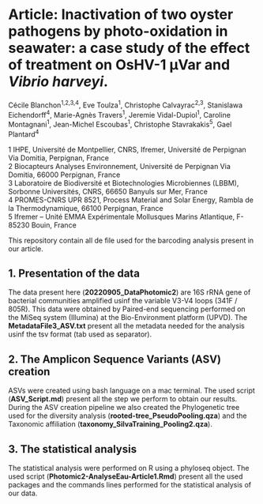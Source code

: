# Article: Inactivation of two oyster pathogens by photo-oxidation in seawater: a case study of the effect of treatment on OsHV-1 µVar and *Vibrio harveyi*.

Cécile Blanchon<sup>1,2,3,4</sup>, Eve Toulza<sup>1</sup>, Christophe Calvayrac<sup>2,3</sup>, Stanislawa Eichendorff<sup>4</sup>, Marie-Agnès Travers<sup>1</sup>, Jeremie Vidal-Dupiol<sup>1</sup>, Caroline Montagnani<sup>1</sup>, Jean-Michel Escoubas<sup>1</sup>, Christophe Stavrakakis<sup>5</sup>, Gael Plantard<sup>4</sup>

1 IHPE, Université de Montpellier, CNRS, Ifremer, Université de Perpignan Via Domitia, Perpignan, France \
2 Biocapteurs Analyses Environnement, Université de Perpignan Via Domitia, 66000 Perpignan, France \
3 Laboratoire de Biodiversité et Biotechnologies Microbiennes (LBBM), Sorbonne Universités, CNRS, 66650 Banyuls sur Mer, France \
4 PROMES-CNRS UPR 8521, Process Material and Solar Energy, Rambla de la Thermodynamique, 66100 Perpignan, France \
5 Ifremer – Unité EMMA Expérimentale Mollusques Marins Atlantique, F-85230 Bouin, France 

This repository contain all de file used for the barcoding analysis present in our article.

## 1. Presentation of the data ##
The data present here (**20220905_DataPhotomic2**) are 16S rRNA gene of bacterial communities amplified usinf the variable V3-V4 loops (341F / 805R). This data were obtained by Paired-end sequencing performed on the MiSeq system (Illumina) at the Bio-Environment platform (UPVD). The **MetadataFile3_ASV.txt** present all the metadata needed for the analysis usinf the tsv format (tab used as separator).

## 2. The Amplicon Sequence Variants (ASV) creation ##
ASVs were created using bash language on a mac terminal. The used script (**ASV_Script.md**) present all the step we perform to obtain our results. During the ASV creation pipeline we also created the Phylogenetic tree used for the diversity analysis (**rooted-tree_PseudoPooling.qza**) and the Taxonomic affiliation (**taxonomy_SilvaTraining_Pooling2.qza**).

## 3. The statistical analysis ##
The statistical analysis were performed on R using a phyloseq object. The used script (**Photomic2-AnalyseEau-Article1.Rmd**) present all the used packages and the commands lines performed for the statistical analysis of our data.
